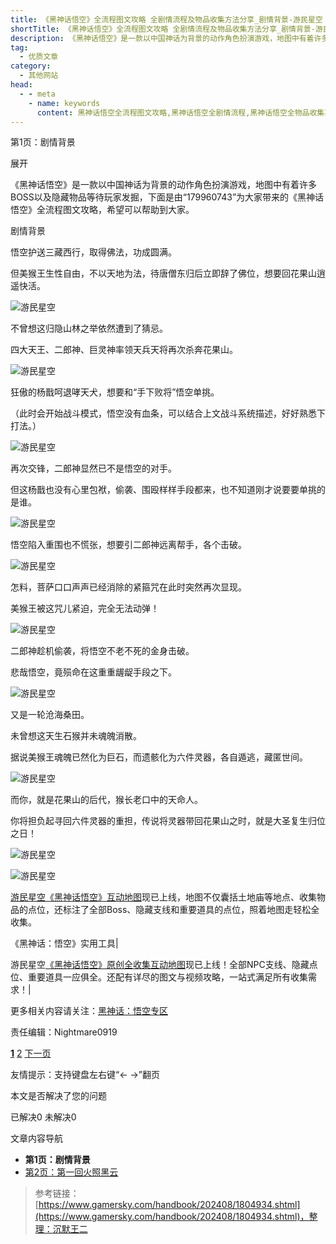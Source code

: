 ```yaml
---
title: 《黑神话悟空》全流程图文攻略 全剧情流程及物品收集方法分享_剧情背景-游民星空 GamerSky.com
shortTitle: 《黑神话悟空》全流程图文攻略 全剧情流程及物品收集方法分享_剧情背景-游民星空 GamerSky.com
description: 《黑神话悟空》是一款以中国神话为背景的动作角色扮演游戏，地图中有着许多BOSS以及隐藏物品等待玩家发掘，下面是由“179960743”为大家带来的《黑神话悟空》全流程图文攻略，希望可以帮助到大家。
tag:
  - 优质文章
category:
  - 其他网站
head:
  - - meta
    - name: keywords
      content: 黑神话悟空全流程图文攻略,黑神话悟空全剧情流程,黑神话悟空全物品收集攻略
---
```


第1页：剧情背景

展开

《黑神话悟空》是一款以中国神话为背景的动作角色扮演游戏，地图中有着许多BOSS以及隐藏物品等待玩家发掘，下面是由“179960743”为大家带来的《黑神话悟空》全流程图文攻略，希望可以帮助到大家。

剧情背景

悟空护送三藏西行，取得佛法，功成圆满。

但美猴王生性自由，不以天地为法，待唐僧东归后立即辞了佛位，想要回花果山逍遥快活。

![游民星空](https://img1.gamersky.com/image2024/08/20240821_sky_671_5/1178_S.jpg)

不曾想这归隐山林之举依然遭到了猜忌。

四大天王、二郎神、巨灵神率领天兵天将再次杀奔花果山。

![游民星空](https://img1.gamersky.com/image2024/08/20240821_sky_671_5/1340_S.jpg)

狂傲的杨戬呵退哮天犬，想要和“手下败将”悟空单挑。

（此时会开始战斗模式，悟空没有血条，可以结合上文战斗系统描述，好好熟悉下打法。）

![游民星空](https://img1.gamersky.com/image2024/08/20240821_sky_671_5/1523_S.jpg)

再次交锋，二郎神显然已不是悟空的对手。

但这杨戬也没有心里包袱，偷袭、围殴样样手段都来，也不知道刚才说要要单挑的是谁。

![游民星空](https://img1.gamersky.com/image2024/08/20240821_sky_671_5/1699_S.jpg)

悟空陷入重围也不慌张，想要引二郎神远离帮手，各个击破。

![游民星空](https://img1.gamersky.com/image2024/08/20240821_sky_671_5/1843_S.jpg)

怎料，菩萨口口声声已经消除的紧箍咒在此时突然再次显现。

美猴王被这咒儿紧迫，完全无法动弹！

![游民星空](https://img1.gamersky.com/image2024/08/20240821_sky_671_5/11005_S.jpg)

二郎神趁机偷袭，将悟空不老不死的金身击破。

悲哉悟空，竟殒命在这重重龌龊手段之下。

![游民星空](https://img1.gamersky.com/image2024/08/20240821_sky_671_5/11163_S.jpg)

又是一轮沧海桑田。

未曾想这天生石猴并未魂魄消散。

据说美猴王魂魄已然化为巨石，而遗骸化为六件灵器，各自遁逃，藏匿世间。

![游民星空](https://img1.gamersky.com/image2024/08/20240821_sky_671_5/11340_S.jpg)

而你，就是花果山的后代，猴长老口中的天命人。

你将担负起寻回六件灵器的重担，传说将灵器带回花果山之时，就是大圣复生归位之日！

![游民星空](https://img1.gamersky.com/image2024/08/20240821_sky_671_5/11519_S.jpg)

![游民星空](https://img1.gamersky.com/image2024/08/20240821_sky_671_5/11635_S.jpg)

[游民星空《黑神话悟空》互动地图](https://www.gamersky.com/tools/map/wukong/?gsGameId=1314156&gsAppChannel=diTu&ref=gl)现已上线，地图不仅囊括土地庙等地点、收集物品的点位，还标注了全部Boss、隐藏支线和重要道具的点位，照着地图走轻松全收集。

《黑神话：悟空》实用工具|
 

 游民星空[《黑神话悟空》原创全收集互动地图](https://www.gamersky.com/tools/map/wukong/?ref=gl)现已上线！全部NPC支线、隐藏点位、重要道具一应俱全。还配有详尽的图文与视频攻略，一站式满足所有收集需求！|

更多相关内容请关注：[黑神话：悟空专区](https://www.gamersky.com/z/bmwukong/)

责任编辑：Nightmare0919

**[1](https://www.gamersky.com/handbook/202408/1804934.shtml)** [2](https://www.gamersky.com/handbook/202408/1804934_2.shtml) [下一页](https://www.gamersky.com/handbook/202408/1804934_2.shtml)

友情提示：支持键盘左右键“← →”翻页

本文是否解决了您的问题

已解决0 未解决0

文章内容导航

*   **第1页：剧情背景**
*   [第2页：第一回火照黑云](https://www.gamersky.com/handbook/202408/1804934_2.shtml)

>参考链接：[https://www.gamersky.com/handbook/202408/1804934.shtml](https://www.gamersky.com/handbook/202408/1804934.shtml)，整理：沉默王二

